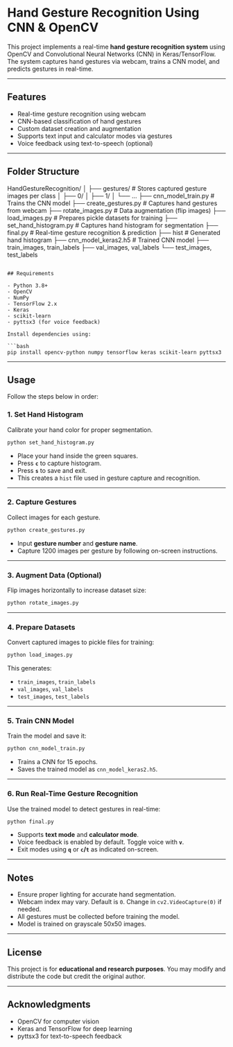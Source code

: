 
# Hand Gesture Recognition Using CNN & OpenCV

This project implements a real-time **hand gesture recognition system** using OpenCV and Convolutional Neural Networks (CNN) in Keras/TensorFlow. The system captures hand gestures via webcam, trains a CNN model, and predicts gestures in real-time.

---

## Features

- Real-time gesture recognition using webcam
- CNN-based classification of hand gestures
- Custom dataset creation and augmentation
- Supports text input and calculator modes via gestures
- Voice feedback using text-to-speech (optional)

---

## Folder Structure


HandGestureRecognition/
│
├── gestures/                  # Stores captured gesture images per class
│   ├── 0/
│   ├── 1/
│   └── ...
├── cnn_model_train.py          # Trains the CNN model
├── create_gestures.py          # Captures hand gestures from webcam
├── rotate_images.py            # Data augmentation (flip images)
├── load_images.py              # Prepares pickle datasets for training
├── set_hand_histogram.py       # Captures hand histogram for segmentation
├── final.py                    # Real-time gesture recognition & prediction
├── hist                        # Generated hand histogram
├── cnn_model_keras2.h5         # Trained CNN model
├── train_images, train_labels
├── val_images, val_labels
└── test_images, test_labels

````

## Requirements

- Python 3.8+
- OpenCV
- NumPy
- TensorFlow 2.x
- Keras
- scikit-learn
- pyttsx3 (for voice feedback)

Install dependencies using:

```bash
pip install opencv-python numpy tensorflow keras scikit-learn pyttsx3
````

---

## Usage

Follow the steps below in order:

### 1. Set Hand Histogram

Calibrate your hand color for proper segmentation.

```bash
python set_hand_histogram.py
```

* Place your hand inside the green squares.
* Press **`c`** to capture histogram.
* Press **`s`** to save and exit.
* This creates a `hist` file used in gesture capture and recognition.

---

### 2. Capture Gestures

Collect images for each gesture.

```bash
python create_gestures.py
```

* Input **gesture number** and **gesture name**.
* Capture 1200 images per gesture by following on-screen instructions.

---

### 3. Augment Data (Optional)

Flip images horizontally to increase dataset size:

```bash
python rotate_images.py
```

---

### 4. Prepare Datasets

Convert captured images to pickle files for training:

```bash
python load_images.py
```

This generates:

* `train_images`, `train_labels`
* `val_images`, `val_labels`
* `test_images`, `test_labels`

---

### 5. Train CNN Model

Train the model and save it:

```bash
python cnn_model_train.py
```

* Trains a CNN for 15 epochs.
* Saves the trained model as `cnn_model_keras2.h5`.

---

### 6. Run Real-Time Gesture Recognition

Use the trained model to detect gestures in real-time:

```bash
python final.py
```

* Supports **text mode** and **calculator mode**.
* Voice feedback is enabled by default. Toggle voice with **`v`**.
* Exit modes using **`q`** or **`c`/`t`** as indicated on-screen.

---

## Notes

* Ensure proper lighting for accurate hand segmentation.
* Webcam index may vary. Default is `0`. Change in `cv2.VideoCapture(0)` if needed.
* All gestures must be collected before training the model.
* Model is trained on grayscale 50x50 images.

---

## License

This project is for **educational and research purposes**. You may modify and distribute the code but credit the original author.

---

## Acknowledgments

* OpenCV for computer vision
* Keras and TensorFlow for deep learning
* pyttsx3 for text-to-speech feedback



